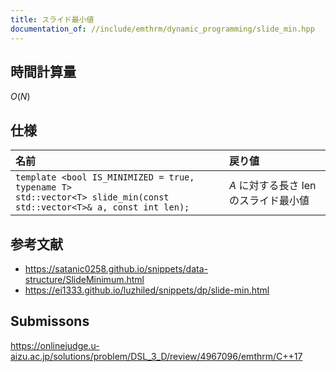 ```yaml
---
title: スライド最小値
documentation_of: //include/emthrm/dynamic_programming/slide_min.hpp
---
```



## 時間計算量

$O(N)$


## 仕様

|名前|戻り値|
|:--|:--|
|`template <bool IS_MINIMIZED = true, typename T>`<br>`std::vector<T> slide_min(const std::vector<T>& a, const int len);`|$A$ に対する長さ $\mathrm{len}$ のスライド最小値|


## 参考文献

- https://satanic0258.github.io/snippets/data-structure/SlideMinimum.html
- https://ei1333.github.io/luzhiled/snippets/dp/slide-min.html


## Submissons

https://onlinejudge.u-aizu.ac.jp/solutions/problem/DSL_3_D/review/4967096/emthrm/C++17
